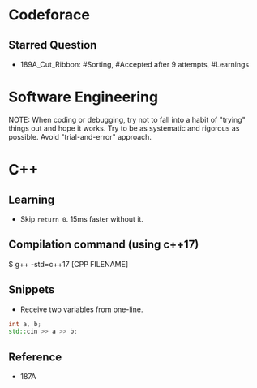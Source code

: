 # Codeforace

## Starred Question
- 189A_Cut_Ribbon: #Sorting, #Accepted after 9 attempts, #Learnings


# Software Engineering

NOTE: When coding or debugging, try not to fall into a habit of "trying" things out and hope it works. Try to be as systematic and rigorous as possible. Avoid "trial-and-error" approach.

# C++

## Learning
- Skip `return 0`. 15ms faster without it.

## Compilation command (using c++17)
$ g++ -std=c++17 [CPP FILENAME]

## Snippets
- Receive two variables from one-line.
```c++
int a, b;
std::cin >> a >> b;
```

## Reference
- 187A

